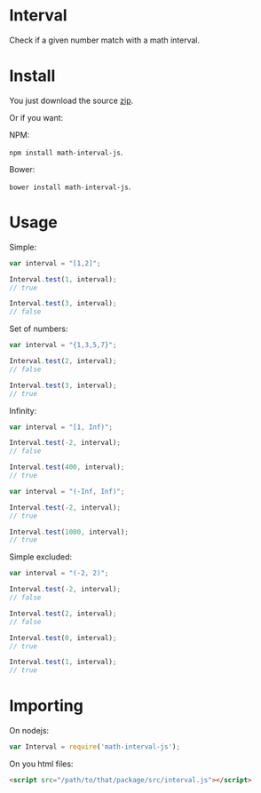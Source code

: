 # Interval

Check if a given number match with a math interval.

# Install 

You just download the source [zip](https://github.com/vluzrmos/interval-js/archive/master.zip).

Or if you want:

NPM:

`npm install math-interval-js`.

Bower:

`bower install math-interval-js`.


# Usage

Simple: 

```js
var interval = "[1,2]";

Interval.test(1, interval);
// true

Interval.test(3, interval);
// false
```

Set of numbers:

```js
var interval = "{1,3,5,7}";

Interval.test(2, interval);
// false

Interval.test(3, interval);
// true
```

Infinity:

```js
var interval = "[1, Inf)";

Interval.test(-2, interval);
// false

Interval.test(400, interval);
// true
```

```js
var interval = "(-Inf, Inf)";

Interval.test(-2, interval);
// true

Interval.test(1000, interval);
// true
```


Simple excluded:

```js
var interval = "(-2, 2)";

Interval.test(-2, interval);
// false

Interval.test(2, interval);
// false

Interval.test(0, interval);
// true

Interval.test(1, interval);
// true
```

# Importing

On nodejs:

```js
var Interval = require('math-interval-js');
```

On you html files:

```html
<script src="/path/to/that/package/src/interval.js"></script>
```

